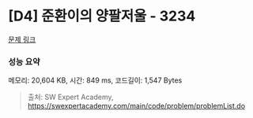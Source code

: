 # [D4] 준환이의 양팔저울 - 3234 

[문제 링크](https://swexpertacademy.com/main/code/problem/problemDetail.do?contestProbId=AWAe7XSKfUUDFAUw) 

### 성능 요약

메모리: 20,604 KB, 시간: 849 ms, 코드길이: 1,547 Bytes



> 출처: SW Expert Academy, https://swexpertacademy.com/main/code/problem/problemList.do